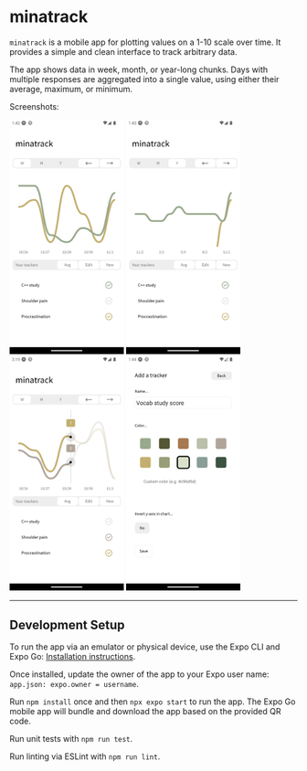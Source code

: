 # minatrack

`minatrack` is a mobile app for plotting values on a 1-10 scale over time. 
It provides a simple and clean interface to track arbitrary data.

The app shows data in week, month, or year-long chunks. Days with multiple responses are aggregated into a single value, using either their average, maximum, or minimum.

Screenshots:

<img src="./readme-assets/screenshot1.png" width="200">
<img src="./readme-assets/screenshot2.png" width="200">
<img src="./readme-assets/screenshot4.png" width="200">
<img src="./readme-assets/screenshot3.png" width="200">


---

## Development Setup

To run the app via an emulator or physical device, use the Expo CLI and Expo Go:
[Installation instructions](https://docs.expo.dev/get-started/installation/).

Once installed, update the owner of the app to your Expo user name:
`app.json: expo.owner = username`.

Run `npm install` once and then `npx expo start` to run the app. The Expo Go mobile app will bundle and download the app based on the provided QR code.

Run unit tests with `npm run test`.

Run linting via ESLint with `npm run lint`.
